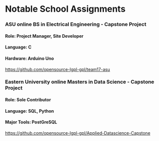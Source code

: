 # Notable School Assignments

### ASU online BS in Electrical Engineering - Capstone Project
#### Role: Project Manager, Site Developer
#### Language: C
#### Hardware: Arduino Uno
https://github.com/opensource-lgpl-gpl/team17-asu

### Eastern University online Masters in Data Science - Capstone Project
#### Role: Sole Contributor
#### Language: SQL, Python
#### Major Tools: PostGreSQL
https://github.com/opensource-lgpl-gpl/Applied-Datascience-Capstone
